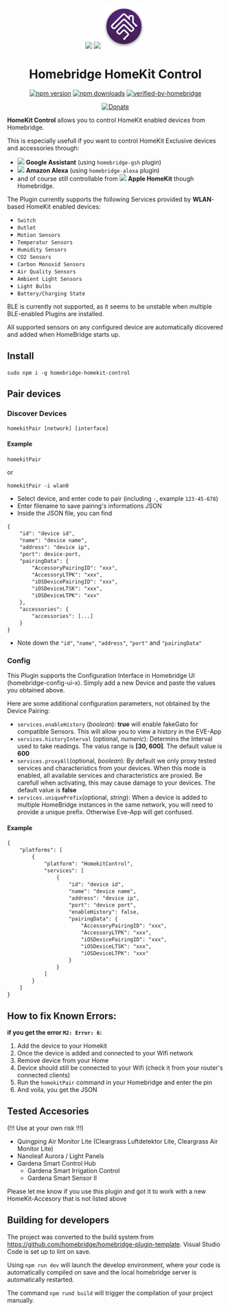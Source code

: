 <div align="center">

<img src="https://developer.apple.com/assets/elements/icons/homekit/homekit-96x96_2x.png" width="100px" />
<img src="https://cdn-icons-png.flaticon.com/512/1294/1294463.png" width="50px" />
<img src="https://raw.githubusercontent.com/homebridge/branding/master/logos/homebridge-color-round-stylized.png" width="100px" />


# Homebridge HomeKit Control

<a href="https://www.npmjs.com/package/homebridge-homekit-control"><img title="npm version" src="https://badgen.net/npm/v/homebridge-homekit-control?label=stable"></a>
<a href="https://www.npmjs.com/package/homebridge-homekit-control"><img title="npm downloads" src="https://badgen.net/npm/dt/homebridge-homekit-control"></a>
[![verified-by-homebridge](https://badgen.net/badge/homebridge/verified/purple)](https://github.com/homebridge/homebridge/wiki/Verified-Plugins)

[![Donate](https://img.shields.io/badge/Donate-PayPal-green.svg)](https://paypal.me/MinaMoanes)

</div>

**HomeKit Control** allows you to control HomeKit enabled devices from Homebridge.

This is especially usefull if you want to control HomeKit Exclusive devices and accessories through:
- <img src="https://user-images.githubusercontent.com/17292320/180973891-14c38bef-4a17-4733-b103-3cf002755b69.png" width="20" /> **Google Assistant** (using `homebridge-gsh` plugin)
- <img src="https://user-images.githubusercontent.com/17292320/180974563-0fd9a3d9-6f4f-4d57-a7c2-9e61aea04903.png" width="20" /> **Amazon Alexa** (using `homebridge-alexa` plugin)
- and of course still controllable from <img src="https://user-images.githubusercontent.com/17292320/180978863-c58e839b-4d31-4860-8235-b69991767460.png" width="20" /> **Apple HomeKit** though Homebridge.


The Plugin currently supports the following Services provided by **WLAN**-based HomeKit enabled devices:

- `Switch`
- `Outlet`
- `Motion Sensors`
- `Temperatur Sensors`
- `Humidity Sensors`
- `CO2 Sensors`
- `Carbon Monoxid Sensors`
- `Air Quality Sensors`
- `Ambient Light Sensors`
- `Light Bulbs`
- `Battery/Charging State`

BLE is currently not supported, as it seems to be unstable when multiple BLE-enabled Plugins are installed.

All supported sensors on any configured device are automatically dicovered and added when HomeBridge starts up.

## Install

```
sudo npm i -g homebridge-homekit-control
```

## Pair devices

### Discover Devices

```
homekitPair [network] [interface]
```

#### Example

```
homekitPair
```

or

```
homekitPair -i wlan0
```

- Select device, and enter code to pair (including `-`, example `123-45-678`)
- Enter filename to save pairing's informations JSON
- Inside the JSON file, you can find

```
{
    "id": "device id",
    "name": "device name",
    "address": "device ip",
    "port": device-port,
    "pairingData": {
        "AccessoryPairingID": "xxx",
        "AccessoryLTPK": "xxx",
        "iOSDevicePairingID": "xxx",
        "iOSDeviceLTSK": "xxx",
        "iOSDeviceLTPK": "xxx"
    },
    "accessories": {
        "accessories": [...]
    }
}
```

- Note down the `"id"`, `"name"`, `"address"`, `"port"` and `"pairingData"`

### Config

This Plugin supports the Configuration Interface in Homebridge UI (homebridge-config-ui-x). Simply add a new Device and paste the values you obtained above.

Here are some additional configuration parameters, not obtained by the Device Pairing:

- `services.enableHistory` (_boolean_): **true** will enable fakeGato for compatible Sensors. This will allow you to view a history in the EVE-App
- `services.historyInterval` (optional, _numeric_): Determins the Interval used to take readings. The valus range is **[30, 600]**. The default value is **600**
- `services.proxyAll`(optional, _boolean_): By default we only proxy tested services and characteristics from your devices. When this mode is enabled, all available services and characteristics are proxied. Be carefull when activating, this may cause damage to your devices. The default value is **false**
- `services.uniquePrefix`(optional, _string_): When a device is added to multiple HomeBridge instances in the same network, you will need to provide a unique prefix. Otherwise Eve-App will get confused.

#### Example

```
{
    "platforms": [
        {
            "platform": "HomekitControl",
            "services": [
                {
                    "id": "device id",
                    "name": "device name",
                    "address": "device ip",
                    "port": "device port",
                    "enableHistory": false,
                    "pairingData": {
                        "AccessoryPairingID": "xxx",
                        "AccessoryLTPK": "xxx",
                        "iOSDevicePairingID": "xxx",
                        "iOSDeviceLTSK": "xxx",
                        "iOSDeviceLTPK": "xxx"
                    }
                }
            ]
        }
    ]
}
```

## How to fix Known Errors:

**if you get the error `M2: Error: 6`:**

1. Add the device to your Homekit
2. Once the device is added and connected to your Wifi network
3. Remove device from your Home
4. Device should still be connected to your Wifi (check it from your router's connected clients)
5. Run the `homekitPair` command in your Homebridge and enter the pin
6. And voila, you get the JSON

## Tested Accesories

(!!! Use at your own risk !!!)

- Quingping Air Monitor Lite (Cleargrass Luftdetektor Lite, Cleargrass Air Monitor Lite)
- Nanoleaf Aurora / Light Panels
- Gardena Smart Control Hub
  - Gardena Smart Irrigation Control
  - Gardena Smart Sensor II

Please let me know if you use this plugin and got it to work with a new HomeKit-Accesory that is not listed above

## Building for developers

The project was converted to the build system from https://github.com/homebridge/homebridge-plugin-template. Visual Studio Code is set up to lint on save.

Using `npm run dev` will launch the develop environment, where your code is automatically compiled on save and the local homebridge server is automatically restarted.

The command `npm rund build` will trigger the compilation of your project manually.
